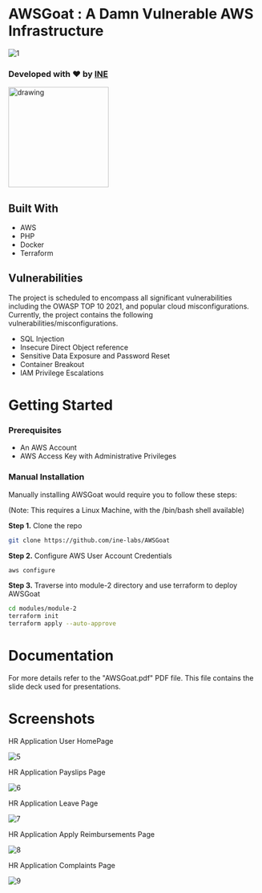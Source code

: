 # AWSGoat : A Damn Vulnerable AWS Infrastructure

![1](https://user-images.githubusercontent.com/65826354/179526664-cb123612-7f9a-41fe-bab2-eb6b3b2518d7.png)

### Developed with :heart: by [INE](https://ine.com/) 

[<img src="https://user-images.githubusercontent.com/25884689/184508144-f0196d79-5843-4ea6-ad39-0c14cd0da54c.png" alt="drawing" width="200"/>](https://discord.gg/TG7bpETgbg)

## Built With

* AWS
* PHP
* Docker
* Terraform

## Vulnerabilities

The project is scheduled to encompass all significant vulnerabilities including the OWASP TOP 10 2021, and popular cloud misconfigurations.
Currently, the project  contains the following vulnerabilities/misconfigurations.

* SQL Injection
* Insecure Direct Object reference
* Sensitive Data Exposure and Password Reset
* Container Breakout
* IAM Privilege Escalations

# Getting Started

### Prerequisites
* An AWS Account
* AWS Access Key with Administrative Privileges

### Manual Installation

Manually installing AWSGoat would require you to follow these steps:

(Note: This requires a Linux Machine, with the /bin/bash shell available)

**Step 1.** Clone the repo
```sh
git clone https://github.com/ine-labs/AWSGoat
```

**Step 2.** Configure AWS User Account Credentials
```sh
aws configure
```

**Step 3.** Traverse into module-2 directory and use terraform to deploy AWSGoat
```sh
cd modules/module-2
terraform init
terraform apply --auto-approve
```
# Documentation

For more details refer to the "AWSGoat.pdf" PDF file. This file contains the slide deck used for presentations.

# Screenshots

HR Application User HomePage

![5](https://user-images.githubusercontent.com/65826354/194800860-e7eaa174-0948-4d35-b185-0325ed7ddcf7.png)

HR Application Payslips Page

![6](https://user-images.githubusercontent.com/65826354/194800937-7d9674d0-9766-4ce7-ad85-269088f1c3da.png)

HR Application Leave Page

![7](https://user-images.githubusercontent.com/65826354/194800981-bf75799b-29e1-43d6-992f-53054ac08552.png)

HR Application Apply Reimbursements Page

![8](https://user-images.githubusercontent.com/65826354/194801060-8ab1ba55-b97c-4cea-817d-0c517a1924b3.png)

HR Application Complaints Page

![9](https://user-images.githubusercontent.com/65826354/194801108-ba27d83a-49d4-4509-af84-359d0b613252.png)